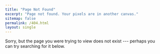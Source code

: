 ```yaml
---
title: "Page Not Found"
excerpt: "Page not found. Your pixels are in another canvas."
sitemap: false
permalink: /404.html
layout: single
---
```


Sorry, but the page you were trying to view does not exist --- perhaps you can try searching for it below.

<script>
  var GOOG_FIXURL_LANG = 'en';
  var GOOG_FIXURL_SITE = ''
</script>
<script src="https://linkhelp.clients.google.com/tbproxy/lh/wm/fixurl.js">
</script>
